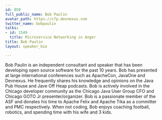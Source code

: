 ```yaml
---
id: 850
full_public_name: Bob Paulin
avatar_path: https://cfp.devnexus.com
twitter_name: bobpaulin
talks:
- id: 1549
  title: Microservice Networking in Anger
title: Bob Paulin
layout: speaker_bio

---
```

Bob Paulin is an independent consultant and speaker that has been developing open source software for the past 10 years. Bob has presented at large international conferences such as ApacheCon, JavaOne and Devnexus. He frequently shares his knowledge and opinions on the Java Pub House and Jave Off Heap podcasts. Bob is actively involved in the Chicago developer community as the Chicago Java User Group CFO and Chicago GOTO Jr presenter/organizer. Bob is a passionate member of the ASF and donates his time to Apache Felix and Apache Tika as a committer and PMC respectively. When not coding, Bob enjoys coaching football, robotics, and spending time with his wife and 3 kids. 
